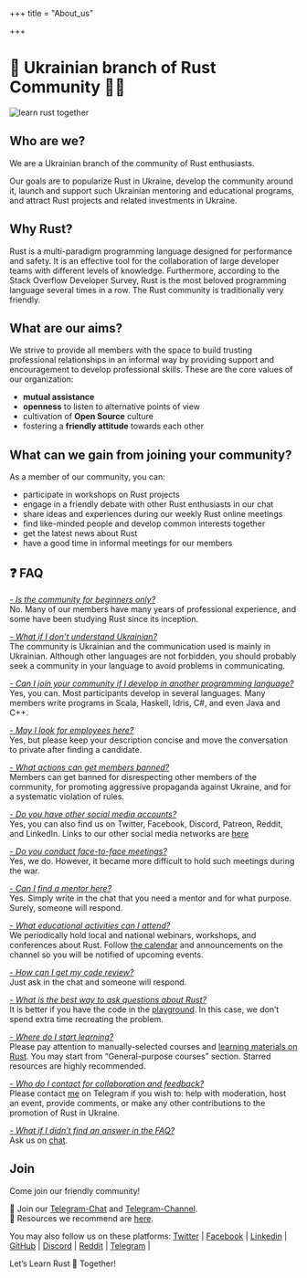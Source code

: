 +++
title = "About_us"

+++
# 🦀 Ukrainian branch of Rust Community 💙💛

![learn rust together](https://raw.githubusercontent.com/rust-lang-ua/learn_rust_together/b60b4f7155d7b00c58e1f8d8820f2bb23f82799e/asset/logo/Collage_2.jpg)

## Who are we?
We are a Ukrainian branch of the community of Rust enthusiasts.

Our goals are to popularize Rust in Ukraine, develop the community around it, launch and support such Ukrainian mentoring and educational programs, and attract Rust projects and related investments in Ukraine.

## Why Rust?
Rust is a multi-paradigm programming language designed for performance and safety. It is an effective tool for the collaboration of large developer teams with different levels of knowledge. Furthermore, according to the Stack Overflow Developer Survey, Rust is the most beloved programming language several times in a row. The Rust community is traditionally very friendly.

## What are our aims?
We strive to provide all members with the space to build trusting professional relationships in an informal way by providing support and encouragement to develop professional skills.
These are the core values of our organization:
- **mutual assistance**
- **openness** to listen to alternative points of view
- cultivation of **Open Source** culture
- fostering a **friendly attitude** towards each other

## What can we gain from joining your community?
As a member of  our community, you can:
- participate in workshops on Rust projects
- engage in a friendly debate with other Rust enthusiasts in our chat
- share ideas and experiences during our weekly Rust online meetings
- find like-minded people and develop common interests together
- get the latest news about Rust
- have a good time in informal meetings for our members

## :question: FAQ
<ins>*- Is the community for beginners only?*</ins><br/>
No. Many of our members have many years of professional experience, and some have been studying Rust since its inception.

<ins>*- What if I don’t understand Ukrainian?*</ins><br/>
The community is Ukrainian and the communication used is mainly in Ukrainian. Although other languages are not forbidden, you should probably seek a community in your language to avoid problems in communicating.

<ins>*- Can I join your community if I develop in another programming language?*</ins><br/>
Yes, you can. Most participants develop in several languages. Many members write programs in Scala, Haskell, Idris, C#, and even Java and C++.

<ins>*- May I look for employees here?*</ins><br/>
Yes, but please keep your description concise and move the conversation to private after finding a candidate.

<ins>*- What actions can get members  banned?*</ins><br/>
Members can get banned for disrespecting other members of the community, for promoting aggressive propaganda against Ukraine, and for a systematic violation of rules.

<ins>*- Do you have other social media accounts?*</ins><br/>
Yes, you can also find us on Twitter, Facebook, Discord, Patreon, Reddit, and LinkedIn. Links to our other social media networks are [here](https://t.me/rustlang_ua/2383)   

<ins>*- Do you conduct face-to-face meetings?*</ins><br/>
Yes, we do. However, it became more difficult to hold such meetings during the war.

<ins>*- Can I find a mentor here?*</ins><br/>
Yes. Simply write in the chat that you need a mentor and for what purpose. Surely, someone will respond.

<ins>*- What educational activities can I attend?*</ins><br/>
We periodically hold local and national webinars, workshops, and conferences about Rust. Follow  [the calendar](https://calendar.google.com/calendar/u/0?cid=OWpobWZuYTJmdjcyNjFxNjNzaDV1aHZhNWNAZ3JvdXAuY2FsZW5kYXIuZ29vZ2xlLmNvbQ) and announcements on the channel so you will be notified of upcoming events.

<ins>*- How can I get my code review?*</ins><br/>
Just ask in the chat and someone will respond.

<ins>*- What is the best way to ask questions about Rust?*</ins><br/>
It is better if you have the code in the [playground](https://play.rust-lang.org/). In this case, we don’t spend extra time recreating the problem.

<ins>*- Where do I start learning?*</ins><br/>
Please pay attention to manually-selected courses and [learning materials on Rust](https://github.com/rust-lang-ua/learn_rust_together). You may start from “General-purpose courses” section. Starred resources are highly recommended.

<ins>*- Who do I contact for collaboration and feedback?*</ins><br/>
Please contact [me](https://t.me/wandalen_me) on Telegram if you wish to: help with moderation, host an event, provide comments, or make any other contributions to the promotion of Rust in Ukraine.

<ins>*- What if I didn’t find an answer in the FAQ?*</ins><br/>
Ask us on [chat](https://t.me/rustlang_ua).

## Join
Come join our friendly community!

💬 Join our [Telegram-Chat](https://t.mrustlang_ua) and [Telegram-Channel](https://t.me/learn_rust_ukr). <br/>
📖 Resources we recommend are [here](https://github.com/rust-lang-ulearn_rust_together). <br/>

You may also follow us on these platforms:
[Twitter](https://twitter.com/LearnTogetherP)  |
[Facebook](https://www.facebook.com/learntogetherpro) |
[Linkedin](https://www.linkedin.com/company/learn-together-pro) |
[GitHub](https://github.com/rust-lang-ua) |
[Discord](https://discord.com/invitJVCZfTVf5A) |
[Reddit](https://www.reddit.com/r/rustlang_u) |
[Telegram](https://t.mrustlang_ua) |
<br/>

Let’s Learn Rust 🦀 Together!
